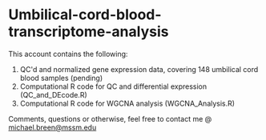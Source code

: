 # Umbilical-cord-blood-transcriptome-analysis
This account contains the following:

1. QC'd and normalized gene expression data, covering 148 umbilical cord blood samples (pending)
2. Computational R code for QC and differential expression (QC_and_DEcode.R)
3. Computational R code for WGCNA analysis (WGCNA_Analysis.R)

Comments, questions or otherwise, feel free to contact me @ michael.breen@mssm.edu
